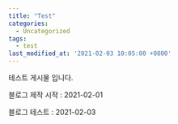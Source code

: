 ```yaml
---
title: "Test"
categories:
  - Uncategorized
tags:
  - test
last_modified_at: '2021-02-03 10:05:00 +0800'
---
```


테스트 게시물 입니다.

블로그 제작 시작 : 2021-02-01

블로그 테스트 : 2021-02-03

